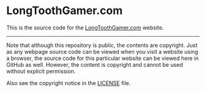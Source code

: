 # LongToothGamer.com

This is the source code for the [LongToothGamer.com](https://longtoothgamer.com) website.

-----

Note that although this repository is public, the contents are copyright. Just as any webpage source code can be viewed when you visit a website using a browser, the source code for this particular website can be viewed here in GitHub as well. However, the content is copyright and cannot be used without explicit permission.

Also see the copyright notice in the [LICENSE](./LICENSE) file.
